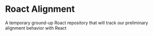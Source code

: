 # Roact Alignment
A temporary ground-up Roact repository that will track our preliminary alignment behavior with React